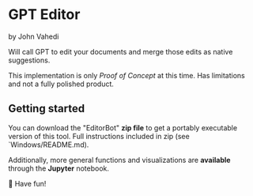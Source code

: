# GPT Editor
by John Vahedi

Will call GPT to edit your documents and merge those edits as native suggestions. 

This implementation is only _Proof of Concept_ at this time. Has limitations and not a fully polished product. 

## Getting started

You can download the "EditorBot" **zip file** to get a portably executable version of this tool. Full instructions  included in zip (see `Windows/README.md).

Additionally, more general functions and visualizations are **available** through the **Jupyter** notebook. 

🎉 Have fun!
